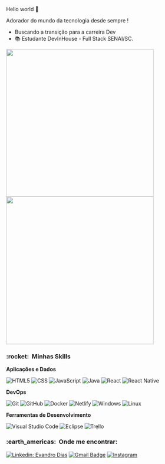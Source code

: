 Hello world 👋

Adorador do mundo da tecnologia desde sempre !

- Buscando a transição para a carreira Dev <br>
- 📚 Estudante DevInHouse - Full Stack SENAI/SC.

<div>
<a href="http://github.com/evandrodias11"/>
<img heigth="400px" width="400px" src="https://github-readme-stats.vercel.app/api?username=evandrodias11&show_icons=true&count_private=true&theme=dracula"/>
<img heigth="400px" width="400px" src="https://github-readme-stats.vercel.app/api/top-langs/?username=evandrodias11&layout=compact&theme=dracula"/>
</div></a>

<h3> :rocket: &nbsp;Minhas Skills </h3>

**Aplicações e Dados**

  ![HTML5](https://img.shields.io/badge/HTML5-E34F26?style=for-the-badge&logo=html5&logoColor=white)
  ![CSS](https://img.shields.io/badge/CSS3-1572B6?style=for-the-badge&logo=css3&logoColor=white)
  ![JavaScript](https://img.shields.io/badge/JavaScript-F7DF1E?style=for-the-badge&logo=javascript&logoColor=black)
  ![Java](https://img.shields.io/badge/Java-ED8B00?style=for-the-badge&logo=java&logoColor=white)
  ![React](https://img.shields.io/badge/React-20232A?style=for-the-badge&logo=react&logoColor=61DAFB)
  ![React Native](https://img.shields.io/badge/React_Native-20232A?style=for-the-badge&logo=react&logoColor=61DAFB)

**DevOps**

  ![Git](https://img.shields.io/badge/Git-E34F26?style=for-the-badge&logo=git&logoColor=white)
  ![GitHub](https://img.shields.io/badge/GitHub-100000?style=for-the-badge&logo=github&logoColor=white)
  ![Docker](https://img.shields.io/badge/Docker-2496ED?style=for-the-badge&logo=docker&logoColor=white)
  ![Netlify](https://img.shields.io/badge/Netlify-00C7B7?style=for-the-badge&logo=netlify&logoColor=white)
  ![Windows](https://img.shields.io/badge/Windows-0078D6?style=for-the-badge&logo=windows&logoColor=white)
  ![Linux](https://img.shields.io/badge/Linux-FCC624?style=for-the-badge&logo=linux&logoColor=black)


**Ferramentas de Desenvolvimento**

  ![Visual Studio Code](https://img.shields.io/badge/Visual_Studio_Code-0078D4?style=for-the-badge&logo=visual%20studio%20code&logoColor=white)
  ![Eclipse](https://img.shields.io/badge/Eclipse-2C2255?style=for-the-badge&logo=eclipse&logoColor=white)
  ![Trello](https://img.shields.io/badge/Trello-0052CC?style=for-the-badge&logo=trello&logoColor=white)

<h3> :earth_americas: &nbsp;Onde me encontrar: </h3> 

[![Linkedin: Evandro Dias](https://img.shields.io/badge/LinkedIn-0077B5?style=for-the-badge&logo=linkedin&logoColor=white)](https://www.linkedin.com/in/evandrodias11/)
[![Gmail Badge](https://img.shields.io/badge/Gmail-D14836?style=for-the-badge&logo=gmail&logoColor=white)](mailto:evandro10dias@gmail.com)
[![Instagram](https://img.shields.io/badge/Instagram-E4405F?style=for-the-badge&logo=instagram&logoColor=white)](https://instagram.com/evandrodias11)

